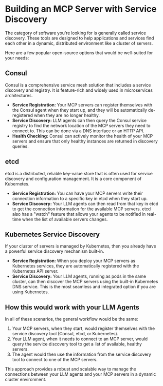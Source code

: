 # Building an MCP Server with Service Discovery

The category of software you're looking for is generally called service discovery. These tools are designed to help applications and services find each other in a dynamic, distributed environment like a cluster of servers.

Here are a few popular open-source options that would be well-suited for your needs:

## Consul

Consul is a comprehensive service mesh solution that includes a service discovery and registry. It is feature-rich and widely used in microservices architectures.

* **Service Registration:** Your MCP servers can register themselves with the Consul agent when they start up, and they will be automatically de-registered when they are no longer healthy.
* **Service Discovery:** LLM agents can then query the Consul service registry to find the network location of the MCP servers they need to connect to. This can be done via a DNS interface or an HTTP API.
* **Health Checking:** Consul can actively monitor the health of your MCP servers and ensure that only healthy instances are returned in discovery queries.

## etcd

etcd is a distributed, reliable key-value store that is often used for service discovery and configuration management. It is a core component of Kubernetes.

* **Service Registration:** You can have your MCP servers write their connection information to a specific key in etcd when they start up.
* **Service Discovery:** Your LLM agents can then read from that key in etcd to get the connection information for the available MCP servers. etcd also has a "watch" feature that allows your agents to be notified in real-time when the list of available servers changes.

## Kubernetes Service Discovery

If your cluster of servers is managed by Kubernetes, then you already have a powerful service discovery mechanism built-in.

* **Service Registration:** When you deploy your MCP servers as Kubernetes services, they are automatically registered with the Kubernetes API server.
* **Service Discovery:** Your LLM agents, running as pods in the same cluster, can then discover the MCP servers using the built-in Kubernetes DNS service. This is the most seamless and integrated option if you are using Kubernetes.

## How this would work with your LLM Agents

In all of these scenarios, the general workflow would be the same:

1. Your MCP servers, when they start, would register themselves with the service discovery tool (Consul, etcd, or Kubernetes).
2. Your LLM agent, when it needs to connect to an MCP server, would query the service discovery tool to get a list of available, healthy servers.
3. The agent would then use the information from the service discovery tool to connect to one of the MCP servers.

This approach provides a robust and scalable way to manage the connections between your LLM agents and your MCP servers in a dynamic cluster environment.
